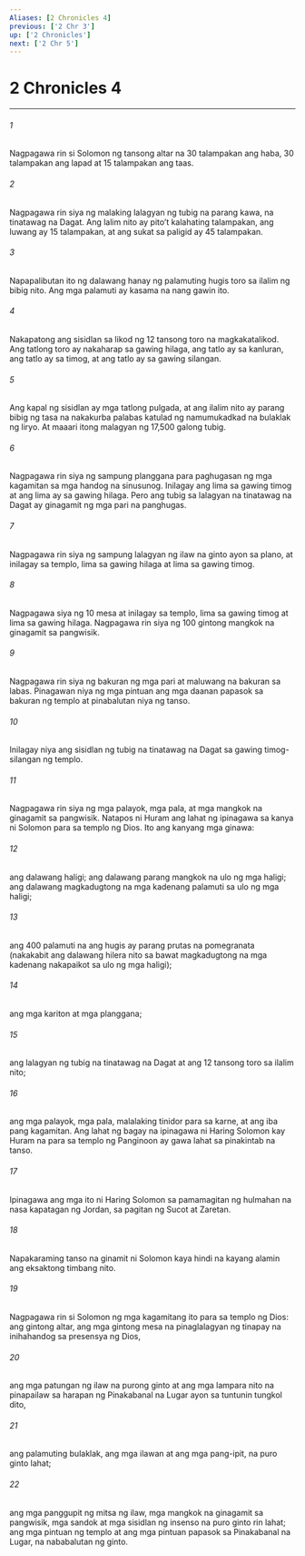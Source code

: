 ```yaml
---
Aliases: [2 Chronicles 4]
previous: ['2 Chr 3']
up: ['2 Chronicles']
next: ['2 Chr 5']
---
```

# 2 Chronicles 4

***

###### 1
Nagpagawa rin si Solomon ng tansong altar na 30 talampakan ang haba, 30 talampakan ang lapad at 15 talampakan ang taas. 

###### 2
Nagpagawa rin siya ng malaking lalagyan ng tubig na parang kawa, na tinatawag na Dagat. Ang lalim nito ay pitoʼt kalahating talampakan, ang luwang ay 15 talampakan, at ang sukat sa paligid ay 45 talampakan. 

###### 3
Napapalibutan ito ng dalawang hanay ng palamuting hugis toro sa ilalim ng bibig nito. Ang mga palamuti ay kasama na nang gawin ito. 

###### 4
Nakapatong ang sisidlan sa likod ng 12 tansong toro na magkakatalikod. Ang tatlong toro ay nakaharap sa gawing hilaga, ang tatlo ay sa kanluran, ang tatlo ay sa timog, at ang tatlo ay sa gawing silangan. 

###### 5
Ang kapal ng sisidlan ay mga tatlong pulgada, at ang ilalim nito ay parang bibig ng tasa na nakakurba palabas katulad ng namumukadkad na bulaklak ng liryo. At maaari itong malagyan ng 17,500 galong tubig. 

###### 6
Nagpagawa rin siya ng sampung planggana para paghugasan ng mga kagamitan sa mga handog na sinusunog. Inilagay ang lima sa gawing timog at ang lima ay sa gawing hilaga. Pero ang tubig sa lalagyan na tinatawag na Dagat ay ginagamit ng mga pari na panghugas. 

###### 7
Nagpagawa rin siya ng sampung lalagyan ng ilaw na ginto ayon sa plano, at inilagay sa templo, lima sa gawing hilaga at lima sa gawing timog. 

###### 8
Nagpagawa siya ng 10 mesa at inilagay sa templo, lima sa gawing timog at lima sa gawing hilaga. Nagpagawa rin siya ng 100 gintong mangkok na ginagamit sa pangwisik. 

###### 9
Nagpagawa rin siya ng bakuran ng mga pari at maluwang na bakuran sa labas. Pinagawan niya ng mga pintuan ang mga daanan papasok sa bakuran ng templo at pinabalutan niya ng tanso. 

###### 10
Inilagay niya ang sisidlan ng tubig na tinatawag na Dagat sa gawing timog-silangan ng templo. 

###### 11
Nagpagawa rin siya ng mga palayok, mga pala, at mga mangkok na ginagamit sa pangwisik. Natapos ni Huram ang lahat ng ipinagawa sa kanya ni Solomon para sa templo ng Dios. Ito ang kanyang mga ginawa: 

###### 12
ang dalawang haligi; ang dalawang parang mangkok na ulo ng mga haligi; ang dalawang magkadugtong na mga kadenang palamuti sa ulo ng mga haligi; 

###### 13
ang 400 palamuti na ang hugis ay parang prutas na pomegranata (nakakabit ang dalawang hilera nito sa bawat magkadugtong na mga kadenang nakapaikot sa ulo ng mga haligi); 

###### 14
ang mga kariton at mga planggana; 

###### 15
ang lalagyan ng tubig na tinatawag na Dagat at ang 12 tansong toro sa ilalim nito; 

###### 16
ang mga palayok, mga pala, malalaking tinidor para sa karne, at ang iba pang kagamitan. Ang lahat ng bagay na ipinagawa ni Haring Solomon kay Huram na para sa templo ng Panginoon ay gawa lahat sa pinakintab na tanso. 

###### 17
Ipinagawa ang mga ito ni Haring Solomon sa pamamagitan ng hulmahan na nasa kapatagan ng Jordan, sa pagitan ng Sucot at Zaretan. 

###### 18
Napakaraming tanso na ginamit ni Solomon kaya hindi na kayang alamin ang eksaktong timbang nito. 

###### 19
Nagpagawa rin si Solomon ng mga kagamitang ito para sa templo ng Dios: ang gintong altar, ang mga gintong mesa na pinaglalagyan ng tinapay na inihahandog sa presensya ng Dios, 

###### 20
ang mga patungan ng ilaw na purong ginto at ang mga lampara nito na pinapailaw sa harapan ng Pinakabanal na Lugar ayon sa tuntunin tungkol dito, 

###### 21
ang palamuting bulaklak, ang mga ilawan at ang mga pang-ipit, na puro ginto lahat; 

###### 22
ang mga panggupit ng mitsa ng ilaw, mga mangkok na ginagamit sa pangwisik, mga sandok at mga sisidlan ng insenso na puro ginto rin lahat; ang mga pintuan ng templo at ang mga pintuan papasok sa Pinakabanal na Lugar, na nababalutan ng ginto.
